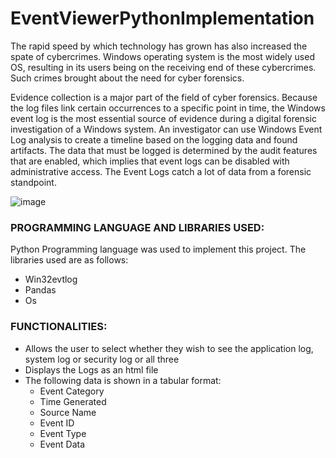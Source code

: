 # EventViewerPythonImplementation
The rapid speed by which technology has grown has also increased the spate of cybercrimes. Windows operating system is the most widely used OS, resulting in its users being on the receiving end of these cybercrimes. Such crimes brought about the need for cyber forensics. 

Evidence collection is a major part of the field of cyber forensics. Because the log files link certain occurrences to a specific point in time, the Windows event log is the most essential source of evidence during a digital forensic investigation of a Windows system. An investigator can use Windows Event Log analysis to create a timeline based on the logging data and found artifacts. The data that must be logged is determined by the audit features that are enabled, which implies that event logs can be disabled with administrative access. The Event Logs catch a lot of data from a forensic standpoint.

![image](https://user-images.githubusercontent.com/60477228/167592773-135ade6a-b175-48f2-97af-c442de006c76.png)

### PROGRAMMING LANGUAGE AND LIBRARIES USED:
Python Programming language was used to implement this project. The libraries used are as follows:
- Win32evtlog
- Pandas
- Os

### FUNCTIONALITIES:
- Allows the user to select whether they wish to see the application log, system log or security log or all three
- Displays the Logs as an html file
- The following data is shown in a tabular format:
  - Event Category
  - Time Generated
  - Source Name
  - Event ID
  - Event Type
  - Event Data

